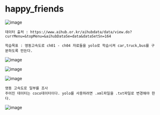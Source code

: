 # happy_friends
![image](https://github.com/sesac-google-ai-1st/happy_friends/assets/107024182/0909b93f-39fb-4e3d-8318-5e71d0628117)
```
데이터 출처 : https://www.aihub.or.kr/aihubdata/data/view.do?currMenu=&topMenu=&aihubDataSe=data&dataSetSn=164
```

```
학습목표 : 영동고속도로 ch01 - ch04 자료들을 yolo로 학습시켜 car,truck,bus를 구분하도록 만든다.
```

![image](https://github.com/sesac-google-ai-1st/happy_friends/assets/147118232/523939c7-0ba1-4341-864e-69f7151c113b)

![image](https://github.com/sesac-google-ai-1st/happy_friends/assets/147118232/c26726d7-ae58-49a3-84e8-a0936f7d9003)

![image](https://github.com/sesac-google-ai-1st/happy_friends/assets/147118232/88266b98-a53e-40e4-9f6d-1825534d3150)

```
영동 고속도로 일부를 조사
주어진 데이터는 coco데이터이다. yolo를 사용하려면 .xml파일을 .txt파일로 변경해야 한다.
```
![image](https://github.com/sesac-google-ai-1st/happy_friends/assets/147118232/b2bcfd6a-340e-4c2f-b84a-fe932e2eb8a0)
